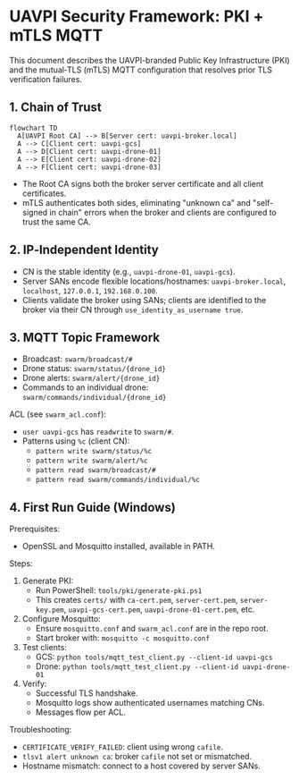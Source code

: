 # UAVPI Security Framework: PKI + mTLS MQTT

This document describes the UAVPI-branded Public Key Infrastructure (PKI) and the mutual‑TLS (mTLS) MQTT configuration that resolves prior TLS verification failures.

## 1. Chain of Trust

```mermaid
flowchart TD
  A[UAVPI Root CA] --> B[Server cert: uavpi-broker.local]
  A --> C[Client cert: uavpi-gcs]
  A --> D[Client cert: uavpi-drone-01]
  A --> E[Client cert: uavpi-drone-02]
  A --> F[Client cert: uavpi-drone-03]
```

- The Root CA signs both the broker server certificate and all client certificates.
- mTLS authenticates both sides, eliminating "unknown ca" and "self-signed in chain" errors when the broker and clients are configured to trust the same CA.

## 2. IP‑Independent Identity

- CN is the stable identity (e.g., `uavpi-drone-01`, `uavpi-gcs`).
- Server SANs encode flexible locations/hostnames: `uavpi-broker.local`, `localhost`, `127.0.0.1`, `192.168.0.100`.
- Clients validate the broker using SANs; clients are identified to the broker via their CN through `use_identity_as_username true`.

## 3. MQTT Topic Framework

- Broadcast: `swarm/broadcast/#`
- Drone status: `swarm/status/{drone_id}`
- Drone alerts: `swarm/alert/{drone_id}`
- Commands to an individual drone: `swarm/commands/individual/{drone_id}`

ACL (see `swarm_acl.conf`):
- `user uavpi-gcs` has `readwrite` to `swarm/#`.
- Patterns using `%c` (client CN):
  - `pattern write swarm/status/%c`
  - `pattern write swarm/alert/%c`
  - `pattern read swarm/broadcast/#`
  - `pattern read swarm/commands/individual/%c`

## 4. First Run Guide (Windows)

Prerequisites:
- OpenSSL and Mosquitto installed, available in PATH.

Steps:
1. Generate PKI:
   - Run PowerShell: `tools/pki/generate-pki.ps1`
   - This creates `certs/` with `ca-cert.pem`, `server-cert.pem`, `server-key.pem`, `uavpi-gcs-cert.pem`, `uavpi-drone-01-cert.pem`, etc.
2. Configure Mosquitto:
   - Ensure `mosquitto.conf` and `swarm_acl.conf` are in the repo root.
   - Start broker with: `mosquitto -c mosquitto.conf`
3. Test clients:
   - GCS: `python tools/mqtt_test_client.py --client-id uavpi-gcs`
   - Drone: `python tools/mqtt_test_client.py --client-id uavpi-drone-01`
4. Verify:
   - Successful TLS handshake.
   - Mosquitto logs show authenticated usernames matching CNs.
   - Messages flow per ACL.

Troubleshooting:
- `CERTIFICATE_VERIFY_FAILED`: client using wrong `cafile`.
- `tlsv1 alert unknown ca`: broker `cafile` not set or mismatched.
- Hostname mismatch: connect to a host covered by server SANs.
